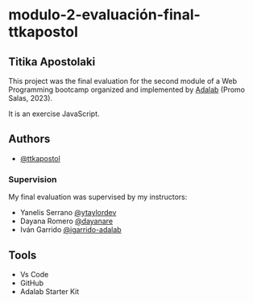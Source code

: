 # modulo-2-evaluación-final-ttkapostol

## Titika Apostolaki

This project was the final evaluation for the second module of a Web Programming bootcamp organized and implemented by [Adalab](https://adalab.es/) (Promo Salas, 2023).

It is an exercise JavaScript.

## Authors

- [@ttkapostol](https://github.com/ttkapostol)

### Supervision

My final evaluation was supervised by my instructors:

- Yanelis Serrano [@ytaylordev](https://github.com/ytaylordev)
- Dayana Romero [@dayanare](https://github.com/dayanare)
- Iván Garrido [@igarrido-adalab](https://github.com/igarrido-adalab)

## Tools

- Vs Code
- GitHub
- Adalab Starter Kit
